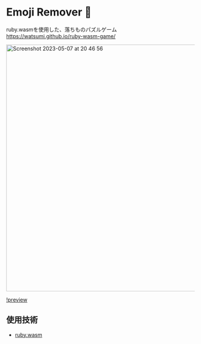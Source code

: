 # Emoji Remover 🥺

ruby.wasmを使用した、落ちものパズルゲーム
https://watsumi.github.io/ruby-wasm-game/

<img width="661" alt="Screenshot 2023-05-07 at 20 46 56" src="https://user-images.githubusercontent.com/67275879/236675548-d4c5ca05-ab31-4e16-8266-e919a42ceda4.png">

[!preview](https://user-images.githubusercontent.com/67275879/236675587-e007aeab-5d99-4d4e-9e22-4f92a424bb6c.mov)

## 使用技術
- [ruby.wasm](https://github.com/ruby/ruby.wasm)

